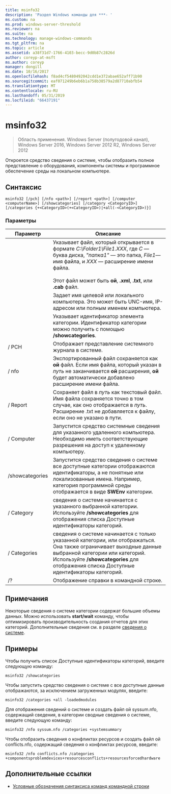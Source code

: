 ```yaml
---
title: msinfo32
description: 'Раздел Windows команды для ***- '
ms.custom: na
ms.prod: windows-server-threshold
ms.reviewer: na
ms.suite: na
ms.technology: manage-windows-commands
ms.tgt_pltfrm: na
ms.topic: article
ms.assetid: a38f31d7-1766-4103-becc-9d0b87c2826d
author: coreyp-at-msft
ms.author: coreyp
manager: dongill
ms.date: 10/16/2017
ms.openlocfilehash: f8ad4cf5480492042cdd1e372abae652aff71b90
ms.sourcegitcommit: eaf071249b6eb6b1a758b38579a2d87710abfb54
ms.translationtype: MT
ms.contentlocale: ru-RU
ms.lasthandoff: 05/31/2019
ms.locfileid: "66437191"
---
```

# <a name="msinfo32"></a>msinfo32

>Область применения. Windows Server (полугодовой канал), Windows Server 2016, Windows Server 2012 R2, Windows Server 2012

Откроется средство сведения о системе, чтобы отобразить полное представление о оборудования, компоненты системы и программное обеспечение среды на локальном компьютере. 
## <a name="syntax"></a>Синтаксис
```
msinfo32 [/pch] [/nfo <path>] [/report <path>] [/computer <computerName>] [/showcategories] [/category <CategoryID>] [/categories {+<CategoryID>(+<CategoryID>)|+all(-<CategoryID>)}]
```
### <a name="parameters"></a>Параметры

|    Параметр    |                                                                                                                                 Описание                                                                                                                                  |
|-----------------|------------------------------------------------------------------------------------------------------------------------------------------------------------------------------------------------------------------------------------------------------------------------------|
|     <path>      | Указывает файл, который открывается в формате *C:\Folder1\File1.XXX*, где *C* — буква диска, *"папка1"* — это папка, *File1*— имя файла, и *XXX* — расширение имени файла.<br /><br />Этот файл может быть **ой**, **.xml**, **.txt**, или **.cab** файл. |
| <computerName>  |                                                                             Задает имя целевой или локального компьютера. Это может быть UNC-имя, IP-адресом или полным именем компьютера.                                                                              |
|  <CategoryID>   |                                                                                     Указывает идентификатор элемента категории. Идентификатор категории можно получить с помощью **/showcategories**.                                                                                      |
|      / PCH       |                                                                                                       Отображает представление системного журнала в системе.                                                                                                       |
|      / nfo       |                                     Экспортированный файл сохраняется как **ой** файл. Если имя файла, который указан в *путь* не заканчивается **ой** расширения, **ой** будет автоматически добавлено расширение имени файла.                                      |
|     / Report     |                                               Сохраняет файл в *путь* как текстовый файл. Имя файла сохраняется точно в том случае, как оно отображается в *путь*. Расширение .txt не добавляется к файлу, если оно не указано в пути.                                                |
|    / Computer    |                                                                Запустится средство системные сведения для указанного удаленного компьютера. Необходимо иметь соответствующие разрешения на доступ к удаленному компьютеру.                                                                |
| /showcategories |                         Запустится средство сведения о системе все доступные категории отображаются идентификаторы, а не понятные или локализованные имена. Например, категория программной среды отображается в виде **SWEnv** категории.                         |
|    / Category    |                                                                     сведения о системе начинается с указанного выбранной категории. Используйте **/showcategories** для отображения списка Доступные идентификаторы категорий.                                                                     |
|   / Categories   |                          сведения о системе начинается с только указанной категории, или отображаться. Она также ограничивает выходные данные выбранной категории или категорий. Используйте **/showcategories** для отображения списка Доступные идентификаторы категорий.                          |
|       /?        |                                                                                                                     Отображение справки в командной строке.                                                                                                                     |

## <a name="remarks"></a>Примечания
Некоторые сведения о системе категории содержат большие объемы данных. Можно использовать **start/wait** команду, чтобы оптимизировать производительность создания отчетов для этих категорий. Дополнительные сведения см. в разделе [сведения о системе](https://technet.microsoft.com/library/cc783305(v=ws.10).aspx).
## <a name="BKMK_Examples"></a>Примеры
Чтобы получить список Доступные идентификаторы категорий, введите следующую команду:
```
msinfo32 /showcategories
```
Чтобы запустить средство сведения о системе с все доступные данные отображаются, за исключением загруженных модулях, введите:
```
msinfo32 /categories +all -loadedmodules
```
Для отображения сведений о системе и создать файл ой syssum.nfo, содержащий сведения, в категории сводные сведения о системе, введите следующую команду:
```
msinfo32 /nfo syssum.nfo /categories +systemsummary
```
Чтобы отобразить сведения о конфликтах ресурсов и создать файл ой conflicts.nfo, содержащий сведения о конфликтах ресурсов, введите:
```
msinfo32 /nfo conflicts.nfo /categories    +componentsproblemdevices+resourcesconflicts+resourcesforcedhardware
```
## <a name="additional-references"></a>Дополнительные ссылки
-   [Условные обозначения синтаксиса команд командной строки](command-line-syntax-key.md)

